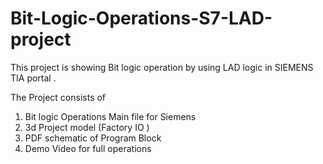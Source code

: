 # Bit-Logic-Operations-S7-LAD-project

This project is showing Bit logic operation  by using  LAD logic in SIEMENS TIA portal .

The Project consists of 
1. Bit logic Operations Main file for Siemens
2. 3d Project model (Factory IO )
3. PDF schematic of Program Block
4. Demo Video for full operations
   
   
